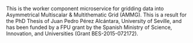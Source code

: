 This is the worker component microservice for gridding data into Asymmetrical Multiscalar & Multithematic Grid (AMMG). This is a result for the PhD Thesis of Juan Pedro Pérez Alcántara, University of Seville, and has been funded by a FPU grant by the Spanish Ministry of Science, Innovation, and Universities (Grant BES-2015-072172).
 